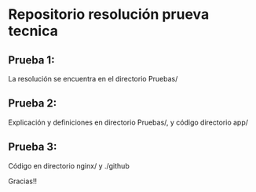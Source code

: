 # Repositorio resolución prueva tecnica

## Prueba 1:
La resolución se encuentra en el directorio Pruebas/

## Prueba 2:
Explicación y definiciones en directorio Pruebas/, y código directorio app/

## Prueba 3: 
Código en directorio nginx/ y ./github

Gracias!!
